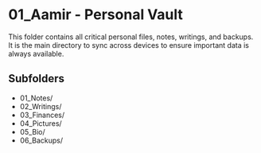 # 01_Aamir - Personal Vault

This folder contains all critical personal files, notes, writings, and backups.
It is the main directory to sync across devices to ensure important data is always available.

## Subfolders

- 01_Notes/
- 02_Writings/
- 03_Finances/
- 04_Pictures/
- 05_Bio/
- 06_Backups/


